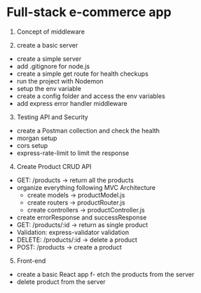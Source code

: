 
# Full-stack e-commerce app
1. Concept of middleware

2. create a basic server
- create a simple server
- add .gitignore for node.js
- create a simple get route for health checkups
- run the project with Nodemon
- setup the env variable
- create a config folder and access the env variables
- add express error handler middleware

3. Testing API and Security
- create a Postman collection and check the health
- morgan setup
- cors setup
- express-rate-limit to limit the response

4. Create Product CRUD API
- GET: /products -> return all the products
- organize everything following MVC Architecture
  - create models -> productModel.js
  - create routers -> productRouter.js
  - create controllers -> productController.js
- create errorResponse and successResponse
- GET: /products/:id -> return as single product
- Validation: express-validator validation
- DELETE: /products/:id -> delete a product
- POST: /products -> create a product

5. Front-end
- create a basic React app
f- etch the products from the server
- delete product from the server